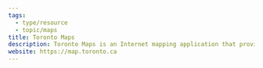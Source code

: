 ```yaml
---
tags:
  - type/resource
  - topic/maps
title: Toronto Maps
description: Toronto Maps is an Internet mapping application that provides a window to explore the most current geographic data about the City of Toronto. Toronto Maps was developed by the City of Toronto (the "City") and is provided solely for informational purposes.
website: https://map.toronto.ca
---
```

